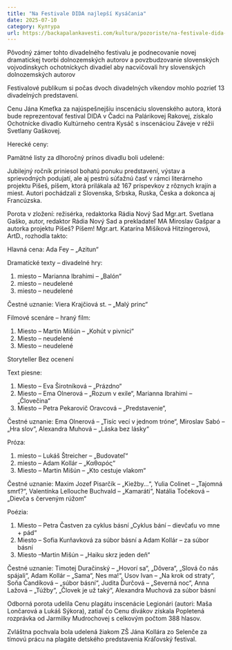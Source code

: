 ```yaml
---
title: "Na Festivale DIDA najlepší Kysáčania"
date: 2025-07-10
category: Култура
url: https://backapalankavesti.com/kultura/pozoriste/na-festivale-dida-najlepsi-kysacania/
---
```


Pôvodný zámer tohto divadelného festivalu je podnecovanie novej dramatickej tvorbi dolnozemských autorov a povzbudzovanie slovenských vojvodinskych ochotníckych divadiel aby nacvičovali hry slovenských dolnozemských autorov

Festivalové publikum si počas dvoch divadelných víkendov mohlo pozrieť 13 divadelných predstavení.

Cenu Jána Kmeťka za najúspešnejšiu inscenáciu slovenského autora, ktorá bude reprezentovať festival DIDA v Čadci na Palárikovej Rakovej, získalo Ochotnícke divadlo Kultúrneho centra Kysáč s inscenáciou Záveje v réžii Svetlany Gaškovej.

Herecké ceny:

Pamätné listy za dlhoročný prínos divadlu boli udelené:

Jubilejný ročník priniesol bohatú ponuku predstavení, výstav a sprievodných podujatí, ale aj pestrú súťažnú časť v rámci literárneho projektu Pišeš, píšem, ktorá prilákala až 167 príspevkov z rôznych krajín a miest. Autori pochádzali z Slovenska, Srbska, Ruska, Česka a dokonca aj Francúzska.

Porota v zložení: režisérka, redaktorka Rádia Nový Sad Mgr.art. Svetlana Gaško, autor, redaktor Rádia Nový Sad a prekladateľ MA Miroslav Gašpar a autorka projektu Píšeš? Píšem! Mgr.art. Katarína Mišíková Hitzingerová, ArtD., rozhodla takto:

Hlavná cena:
Ada Fey – „Azitun“

Dramatické texty – divadelné hry:
1. miesto – Marianna Ibrahimi – „Balón“
2. miesto – neudelené
3. miesto – neudelené

Čestné uznanie: Viera Krajčiová st. – „Malý princ“

Filmové scenáre – hraný film:
1. Miesto – Martin Mišún – „Kohút v pivnici“
2. Miesto – neudelené
3. Miesto – neudelené

Storyteller
Bez ocenení

Text piesne:
1. Miesto – Eva Širotníková – „Prázdno“
2. Miesto – Ema Olnerová – „Rozum v exile“, Marianna Ibrahimi – „Človečina“
3. Miesto – Petra Pekarovič Oravcová – „Predstavenie“,

Čestné uznanie: Ema Olnerová – „Tisíc vecí v jednom tróne“, Miroslav Sabó – „Hra slov“, Alexandra Muhová – „Láska bez lásky“

Próza:
1. miesto – Lukáš Štreicher – „Budovateľ“
2. miesto – Adam Kollár – „Καθαρός“
3. Miesto – Martin Mišún – „Kto cestuje vlakom“

Čestné uznanie: Maxim Jozef Pisarčík – „Kiežby…“, Yulia Colinet – „Tajomná smrť?“, Valentínka Lellouche Buchvald – „Kamaráti“, Natália Točeková – „Dievča s červeným rúžom“

Poézia:
1. Miesto – Petra Častven za cyklus básní „Cyklus bání – dievčaťu vo mne + pád“
2. Miesto – Sofia Kurňavková za súbor básní a Adam Kollár – za súbor básní
3. Miesto –Martin Mišún – „Haiku skrz jeden deň“

Čestné uznanie: Timotej Duračinský – „Hovorí sa“, „Dôvera“, „Slová čo nás spájali“, Adam Kollár – „Sama“, Nes ma!“, Usov Ivan – „Na krok od straty“, Soňa Čandíková – „súbor básní“, Judita Ďurčová – „Severná noc“, Anna Lažová – „Túžby“, „Človek je už taký“, Alexandra Muchová za súbor básní

Odborná porota udelila Cenu plagátu inscenácie Legionári (autori: Maša Lončarová a Lukáš Sýkora), zatiaľ čo Cenu divákov získala Popletená rozprávka od Jarmilky Mudrochovej s celkovým počtom 388 hlasov.

Zvláštna pochvala bola udelená žiakom ZŠ Jána Kollára zo Selenče za tímovú prácu na plagáte detského predstavenia Kráľovský festival.
